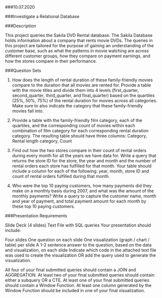 ###10.07.2020

###Investigate a Relational Database

###Description

This project queries the Sakila DVD Rental database. The Sakila Database holds information about a company that rents movie DVDs. The queries in this project are tailored for the purpose of gaining an understanding of the customer base, such as what the patterns in movie watching are across different customer groups, how they compare on payment earnings, and how the stores compare in their performance.

###Question Sets

1. How does the length of rental duration of these family-friendly movies compare to the duration that all movies are rented for. Provide a table with the movie titles and divide them into 4 levels (first_quarter, second_quarter, third_quarter, and final_quarter) based on the quartiles (25%, 50%, 75%) of the rental duration for movies across all categories. Make sure to also indicate the category that these family-friendly movies fall into.

2. Provide a table with the family-friendly film category, each of the quartiles, and the corresponding count of movies within each combination of film category for each corresponding rental duration category. The resulting table should have three columns: Category, Rental length category, Count

3. Find out how the two stores compare in their count of rental orders during every month for all the years we have data for. Write a query that returns the store ID for the store, the year and month and the number of rental orders each store has fulfilled for that month. Your table should include a column for each of the following: year, month, store ID and count of rental orders fulfilled during that month.

4. Who were the top 10 paying customers, how many payments did they make on a monthly basis during 2007, and what was the amount of the monthly payments? Write a query to capture the customer name, month and year of payment, and total payment amount for each month by these top 10 paying customers.

###Presentation Requirements

Slide Deck (4 slides)
Text File with SQL queries
Your presentation should include:

Four slides
One question on each slide
One visualization (graph / chart / table) per slide
A 1-2 sentence answer to the question, based on the data and visualization, on each slide
Indicate which code in the attached text file was used to create the visualization OR add the query used to generate the visualization.

All four of your final submitted queries should contain a JOIN and AGGREGATION.
At least two of your final submitted queries should contain either a subquery OR a CTE.
At least one of your final submitted queries should contain a Window Function.
At least one column generated by the Window Function should be included in one of your final visualization.
